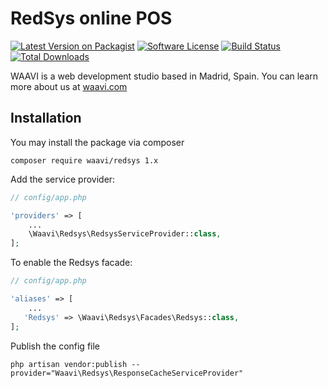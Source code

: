 # RedSys online POS

[![Latest Version on Packagist](https://img.shields.io/packagist/v/waavi/redsys.svg?style=flat-square)](https://packagist.org/packages/waavi/redsys)
[![Software License](https://img.shields.io/badge/license-MIT-brightgreen.svg?style=flat-square)](LICENSE.md)
[![Build Status](https://img.shields.io/travis/Waavi/redsys/master.svg?style=flat-square)](https://travis-ci.org/Waavi/redsys)
[![Total Downloads](https://img.shields.io/packagist/dt/waavi/redsys.svg?style=flat-square)](https://packagist.org/packages/waavi/redsys)

WAAVI is a web development studio based in Madrid, Spain. You can learn more about us at [waavi.com](http://waavi.com)

## Installation

You may install the package via composer

    composer require waavi/redsys 1.x

Add the service provider:

```php
// config/app.php

'providers' => [
    ...
    \Waavi\Redsys\RedsysServiceProvider::class,
];
```

To enable the Redsys facade:

```php
// config/app.php

'aliases' => [
    ...
   'Redsys' => \Waavi\Redsys\Facades\Redsys::class,
];
```

Publish the config file

    php artisan vendor:publish --provider="Waavi\Redsys\ResponseCacheServiceProvider"